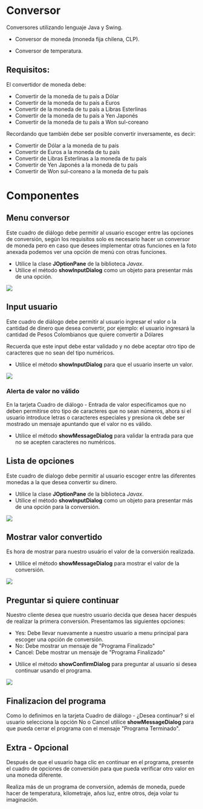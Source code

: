 # Conversor

Conversores utilizando lenguaje Java y Swing.

* Conversor de moneda (moneda fija chilena, CLP).

* Conversor de temperatura.


## Requisitos:

El convertidor de moneda debe:

- Convertir de la moneda de tu país a Dólar
- Convertir de la moneda de tu país  a Euros
- Convertir de la moneda de tu país  a Libras Esterlinas
- Convertir de la moneda de tu país  a Yen Japonés
- Convertir de la moneda de tu país  a Won sul-coreano


Recordando que también debe ser posible convertir inversamente, es decir:

- Convertir de Dólar a la moneda de tu país
- Convertir de Euros a la moneda de tu país
- Convertir de Libras Esterlinas a la moneda de tu país
- Convertir de Yen Japonés a la moneda de tu país
- Convertir de Won sul-coreano a la moneda de tu país



# Componentes

## Menu conversor

Este cuadro de diálogo debe permitir al usuario escoger entre las opciones de conversión, según los requisitos solo es necesario hacer un conversor de moneda pero en caso que desees implementar otras funciones en la foto anexada podemos ver una opción de menú con otras funciones.

* Utilice la clase **JOptionPane** de la biblioteca *Javax*.
* Utilice el método **showInputDialog** como un objeto para presentar más de una opción.


![](menu-conversion.png)


## Input usuario

Este cuadro de diálogo debe permitir al usuario ingresar el valor o la cantidad de dinero que desea convertir, por ejemplo: el usuario ingresará la cantidad de Pesos Colombianos que quiere convertir a Dólares

Recuerda que este input debe estar validado y no debe aceptar otro tipo de caracteres que no sean del tipo numéricos.

* Utilice el método **showInputDialog** para que el usuario inserte un valor.


![](2.png)


### Alerta de valor no válido

En la tarjeta Cuadro de diálogo - Entrada de valor especificamos que no deben permitirse otro tipo de caracteres que no sean números, ahora si el usuario introduce letras o caracteres especiales y presiona ok debe ser mostrado un mensaje apuntando que el valor no es válido.

* Utilice el método **showMessageDialog** para validar la entrada para que no se acepten caracteres no numéricos.


## Lista de opciones

Este cuadro de dialogo debe permitir al usuario escoger entre las diferentes monedas a la que desea convertir su dinero.

* Utilice la clase **JOptionPane** de la biblioteca *Javax*.
* Utilice el método **showInputDialog** como un objeto para presentar más de una opción para la conversión.


![](opciones-conversion.png)


## Mostrar valor convertido

Es hora de mostrar para nuestro usuário el valor de la conversión realizada.

* Utilice el método **showMessageDialog** para mostrar el valor de la conversión.


![](3.png)



## Preguntar si quiere continuar

Nuestro cliente desea que nuestro usuario decida que desea hacer después de realizar la primera conversión. Presentamos las siguientes opciones:

- Yes: Debe llevar nuevamente a nuestro usuario a menu principal para escoger una opción de conversión.
- No: Debe mostrar un mensaje de "Programa Finalizado"
- Cancel: Debe mostrar un mensaje de "Programa Finalizado"

* Utilice el método **showConfirmDialog** para preguntar al usuario si desea continuar usando el programa.


![](image.png)



## Finalizacion del programa

Como lo definimos en la tarjeta Cuadro de diálogo - ¿Desea continuar? si el usuario selecciona la opción No o Cancel utilice **showMessageDialog** para que pueda cerrar el programa con el mensaje "Programa Terminado".



## Extra - Opcional

Después de que el usuario haga clic en continuar en el programa, presente el cuadro de opciones de conversión para que pueda verificar otro valor en una moneda diferente.

Realiza más de un programa de conversión, además de moneda, puede hacer de temperatura, kilometraje, años luz, entre otros, deja volar tu imaginación.



